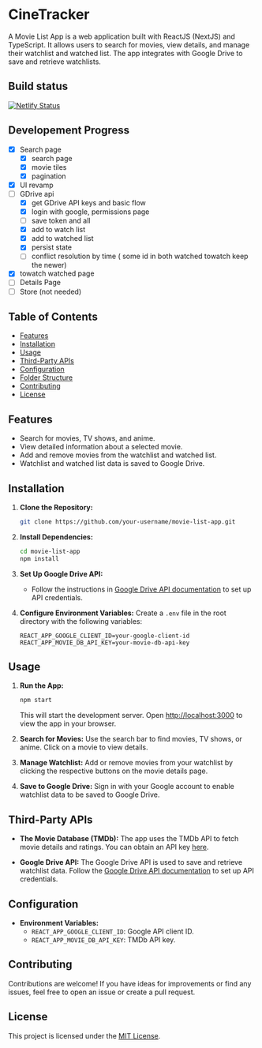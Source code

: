 # CineTracker

A Movie List App is a web application built with ReactJS (NextJS) and TypeScript. It allows users to search for movies, view details, and manage their watchlist and watched list. The app integrates with Google Drive to save and retrieve watchlists.

## Build status
[![Netlify Status](https://api.netlify.com/api/v1/badges/c6059543-cfcb-46a1-a4fb-e77031491b29/deploy-status)](https://app.netlify.com/sites/aesthetic-maamoul-645af6/deploys)

## Developement Progress
- [x] Search page
    - [x] search page 
    - [x] movie tiles
    - [x] pagination
- [x] UI revamp
- [ ] GDrive api
   - [x] get GDrive API keys and basic flow
   - [x] login with google, permissions page
   - [ ] save token and all
   - [x] add to watch list
   - [x] add to watched list
   - [x] persist state
   - [ ] conflict resolution by time ( some id in both watched towatch keep the newer)
- [x] towatch watched page
- [ ] Details Page
- [ ] Store (not needed)

## Table of Contents

- [Features](#features)
- [Installation](#installation)
- [Usage](#usage)
- [Third-Party APIs](#third-party-apis)
- [Configuration](#configuration)
- [Folder Structure](#folder-structure)
- [Contributing](#contributing)
- [License](#license)

## Features

- Search for movies, TV shows, and anime.
- View detailed information about a selected movie.
- Add and remove movies from the watchlist and watched list.
- Watchlist and watched list data is saved to Google Drive.

## Installation

1. **Clone the Repository:**
   ```bash
   git clone https://github.com/your-username/movie-list-app.git
   ```

2. **Install Dependencies:**
   ```bash
   cd movie-list-app
   npm install
   ```

3. **Set Up Google Drive API:**
   - Follow the instructions in [Google Drive API documentation](https://developers.google.com/drive) to set up API credentials.

4. **Configure Environment Variables:**
   Create a `.env` file in the root directory with the following variables:
   ```env
   REACT_APP_GOOGLE_CLIENT_ID=your-google-client-id
   REACT_APP_MOVIE_DB_API_KEY=your-movie-db-api-key
   ```

## Usage

1. **Run the App:**
   ```bash
   npm start
   ```
   This will start the development server. Open [http://localhost:3000](http://localhost:3000) to view the app in your browser.

2. **Search for Movies:**
   Use the search bar to find movies, TV shows, or anime. Click on a movie to view details.

3. **Manage Watchlist:**
   Add or remove movies from your watchlist by clicking the respective buttons on the movie details page.

4. **Save to Google Drive:**
   Sign in with your Google account to enable watchlist data to be saved to Google Drive.

## Third-Party APIs

- **The Movie Database (TMDb):**
  The app uses the TMDb API to fetch movie details and ratings. You can obtain an API key [here](https://www.themoviedb.org/documentation/api).

- **Google Drive API:**
  The Google Drive API is used to save and retrieve watchlist data. Follow the [Google Drive API documentation](https://developers.google.com/drive) to set up API credentials.

## Configuration

- **Environment Variables:**
  - `REACT_APP_GOOGLE_CLIENT_ID`: Google API client ID.
  - `REACT_APP_MOVIE_DB_API_KEY`: TMDb API key.

## Contributing

Contributions are welcome! If you have ideas for improvements or find any issues, feel free to open an issue or create a pull request.

## License

This project is licensed under the [MIT License](LICENSE).